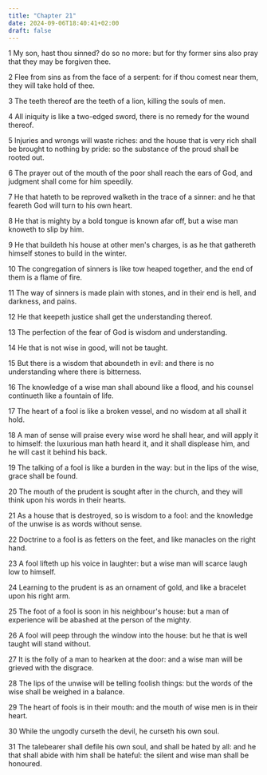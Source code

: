```yaml
---
title: "Chapter 21"
date: 2024-09-06T18:40:41+02:00
draft: false
---
```




1 My son, hast thou sinned? do so no more: but for thy former sins also pray that they may be forgiven thee.

2 Flee from sins as from the face of a serpent: for if thou comest near them, they will take hold of thee.

3 The teeth thereof are the teeth of a lion, killing the souls of men.

4 All iniquity is like a two-edged sword, there is no remedy for the wound thereof.

5 Injuries and wrongs will waste riches: and the house that is very rich shall be brought to nothing by pride: so the substance of the proud shall be rooted out.

6 The prayer out of the mouth of the poor shall reach the ears of God, and judgment shall come for him speedily.

7 He that hateth to be reproved walketh in the trace of a sinner: and he that feareth God will turn to his own heart.

8 He that is mighty by a bold tongue is known afar off, but a wise man knoweth to slip by him.

9 He that buildeth his house at other men's charges, is as he that gathereth himself stones to build in the winter.

10 The congregation of sinners is like tow heaped together, and the end of them is a flame of fire.

11 The way of sinners is made plain with stones, and in their end is hell, and darkness, and pains.

12 He that keepeth justice shall get the understanding thereof.

13 The perfection of the fear of God is wisdom and understanding.

14 He that is not wise in good, will not be taught.

15 But there is a wisdom that aboundeth in evil: and there is no understanding where there is bitterness.

16 The knowledge of a wise man shall abound like a flood, and his counsel continueth like a fountain of life.

17 The heart of a fool is like a broken vessel, and no wisdom at all shall it hold.

18 A man of sense will praise every wise word he shall hear, and will apply it to himself: the luxurious man hath heard it, and it shall displease him, and he will cast it behind his back.

19 The talking of a fool is like a burden in the way: but in the lips of the wise, grace shall be found.

20 The mouth of the prudent is sought after in the church, and they will think upon his words in their hearts.

21 As a house that is destroyed, so is wisdom to a fool: and the knowledge of the unwise is as words without sense.

22 Doctrine to a fool is as fetters on the feet, and like manacles on the right hand.

23 A fool lifteth up his voice in laughter: but a wise man will scarce laugh low to himself.

24 Learning to the prudent is as an ornament of gold, and like a bracelet upon his right arm.

25 The foot of a fool is soon in his neighbour's house: but a man of experience will be abashed at the person of the mighty.

26 A fool will peep through the window into the house: but he that is well taught will stand without.

27 It is the folly of a man to hearken at the door: and a wise man will be grieved with the disgrace.

28 The lips of the unwise will be telling foolish things: but the words of the wise shall be weighed in a balance.

29 The heart of fools is in their mouth: and the mouth of wise men is in their heart.

30 While the ungodly curseth the devil, he curseth his own soul.

31 The talebearer shall defile his own soul, and shall be hated by all: and he that shall abide with him shall be hateful: the silent and wise man shall be honoured.

